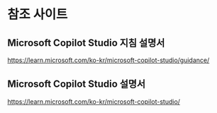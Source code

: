 # 참조 사이트

## Microsoft Copilot Studio 지침 설명서 
https://learn.microsoft.com/ko-kr/microsoft-copilot-studio/guidance/
## Microsoft Copilot Studio 설명서
https://learn.microsoft.com/ko-kr/microsoft-copilot-studio/
##
